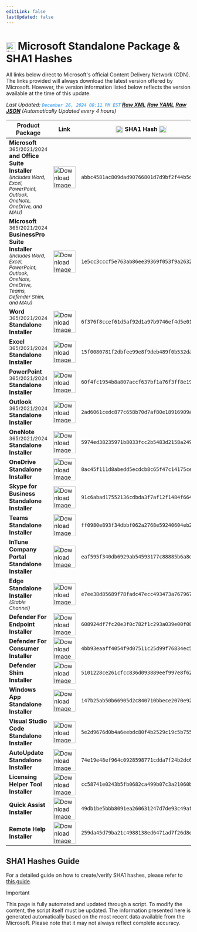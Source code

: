 ```yaml
---
editLink: false
lastUpdated: false
---
```

# <img src="/public/images/Microsoft_Logo_512px.png" alt="image" width="25" style="vertical-align: middle; display: inline-block;" /> Microsoft Standalone Package & SHA1 Hashes

<span class="extra-small">All links below direct to Microsoft's official Content Delivery Network (CDN).</span>
<span class="extra-small">The links provided will always download the latest version offered by Microsoft. However, the version information listed below reflects the version available at the time of this update.</span>

<span class="extra-small">_Last Updated: <code style="color : dodgerblue">December 26, 2024 08:11 PM EST</code> [**_Raw XML_**](https://github.com/cocopuff2u/MOFA/blob/main/latest_raw_files/macos_standalone_latest.xml) [**_Raw YAML_**](https://github.com/cocopuff2u/MOFA/blob/main/latest_raw_files/macos_standalone_latest.yaml) [**_Raw JSON_**](https://github.com/cocopuff2u/MOFA/blob/main/latest_raw_files/macos_standalone_latest.json)
 (Automatically Updated every 4 hours)_</span>

| **Product Package** | **Link** | **<img src="/public/images/sha-256.png" alt="image" width="20" style="vertical-align: middle; display: inline-block;" /> SHA1 Hash <img src="/public/images/sha-256.png" alt="image" width="20" style="vertical-align: middle; display: inline-block;" />** |
|----------------------|----------|------------------|
| **Microsoft** <sup>365/2021/2024</sup> **and Office Suite Installer**<br><sub>_(Includes Word, Excel, PowerPoint, Outlook, OneNote, OneDrive, and MAU)_</sub> | <a href="https://go.microsoft.com/fwlink/?linkid=525133"><img src="/public/images/suite.png" alt="Download Image" width="60"></a> | `abbc4581ac809dad90766801d7d9bf2f44b5d7b7` |
| **Microsoft** <sup>365/2021/2024</sup> **BusinessPro Suite Installer**<br><sub>_(Includes Word, Excel, PowerPoint, Outlook, OneNote, OneDrive, Teams, Defender Shim, and MAU)_</sub> | <a href="https://go.microsoft.com/fwlink/?linkid=2009112"><img src="/public/images/suite.png" alt="Download Image" width="60"></a> | `1e5cc3cccf5e763ab86ee39369f053f9a2632ce9` |
| **Word** <sup>365/2021/2024</sup> **Standalone Installer** | <a href="https://go.microsoft.com/fwlink/?linkid=525134"><img src="/public/images/MSWD_512x512x32.png" alt="Download Image" width="60"></a> | `6f376f8ccef61d5af92d1a97b9746ef4d5e01c6e` |
| **Excel** <sup>365/2021/2024</sup> **Standalone Installer** | <a href="https://go.microsoft.com/fwlink/?linkid=525135"><img src="/public/images/XCEL_512x512x32.png" alt="Download Image" width="60"></a> | `15f0080781f2dbfee99e8f9deb489f0b532da790` |
| **PowerPoint** <sup>365/2021/2024</sup> **Standalone Installer** | <a href="https://go.microsoft.com/fwlink/?linkid=525136"><img src="/public/images/PPT3_512x512x32.png" alt="Download Image" width="60"></a> | `60f4fc1954b8a807accf637bf1a76f3ff8e19135` |
| **Outlook** <sup>365/2021/2024</sup> **Standalone Installer**| <a href="https://go.microsoft.com/fwlink/?linkid=525137"><img src="/public/images/Outlook_512x512x32.png" alt="Download Image" width="60"></a> | `2ad6061cedc877c658b70d7af80e18916909adfc` |
| **OneNote** <sup>365/2021/2024</sup> **Standalone Installer** | <a href="https://go.microsoft.com/fwlink/?linkid=820886"><img src="/public/images/OneNote_512x512x32.png" alt="Download Image" width="60"></a> | `5974ed38235971b8033fcc2b5483d2158a249fec` |
| **OneDrive Standalone Installer** | <a href="https://go.microsoft.com/fwlink/?linkid=823060"><img src="/public/images/OneDrive_512x512x32.png" alt="Download Image" width="60"></a> | `8ac45f111d8abedd5ecdcb8c65f47c14175ce77e` |
| **Skype for Business Standalone Installer** | <a href="https://officecdn.microsoft.com/pr/C1297A47-86C4-4C1F-97FA-950631F94777/MacAutoupdate/SkypeForBusinessUpdater-16.31.11.pkg"><img src="/public/images/skype_for_business.png" alt="Download Image" width="60"></a> | `91c6abad17552136cdbda3f7af12f1484f664fd2` |
| **Teams Standalone Installer** | <a href="https://go.microsoft.com/fwlink/?linkid=2249065"><img src="/public/images/teams_512x512x32.png" alt="Download Image" width="60"></a> | `ff0980e893f34dbbf062a2768e59240604eb24ea` |
| **InTune Company Portal Standalone Installer** | <a href="https://go.microsoft.com/fwlink/?linkid=853070"><img src="/public/images/companyportal.png" alt="Download Image" width="60"></a> | `eaf595f340db6929ab54593177c88885b6a8dfdd` |
| **Edge Standalone Installer** <sup>_(Stable Channel)_</sup> | <a href="https://go.microsoft.com/fwlink/?linkid=2093504"><img src="/public/images/edge_app.png" alt="Download Image" width="60"></a> | `e7ee38d85689f78fadc47ecc493473a7679678a4` |
| **Defender For Endpoint Installer** | <a href="https://go.microsoft.com/fwlink/?linkid=2097502"><img src="/public/images/defender_512x512x32.png" alt="Download Image" width="60"></a> | `608924df7fc20e3f0c782f1c293a039e00f08b35` |
| **Defender For Consumer Installer** | <a href="https://go.microsoft.com/fwlink/?linkid=2097001"><img src="/public/images/defender_512x512x32.png" alt="Download Image" width="60"></a> | `4bb93eaaff4054f9d07511c25d99f76834ec55ec` |
| **Defender Shim Installer** | <a href="https://officecdnmac.microsoft.com/pr/C1297A47-86C4-4C1F-97FA-950631F94777/MacAutoupdate/Microsoft_Defender_101.24080.0001_Individuals_Shim_Installer.pkg"><img src="/public/images/defender_512x512x32.png" alt="Download Image" width="60"></a> | `5101228ce261cfcc836d093889eef997e8f62dfd` |
| **Windows App Standalone Installer** | <a href="https://go.microsoft.com/fwlink/?linkid=868963"><img src="/public/images/windowsapp.png" alt="Download Image" width="60"></a> | `147b25ab50b66905d2c840710bbece2070e924ae` |
| **Visual Studio Code Standalone Installer** | <a href="https://go.microsoft.com/fwlink/?linkid=2156837"><img src="/public/images/Code_512x512x32.png" alt="Download Image" width="60"></a> | `5e2d9676d0b4a6eebdc80f4b2529c19c5b75551e` |
| **AutoUpdate Standalone Installer** | <a href="https://go.microsoft.com/fwlink/?linkid=830196"><img src="/public/images/autoupdate.png" alt="Download Image" width="60"></a> | `74e19e48ef964c0928598771cdda7f24b2dc63ba` |
| **Licensing Helper Tool Installer** | <a href="https://officecdnmac.microsoft.com/pr/C1297A47-86C4-4C1F-97FA-950631F94777/MacAutoupdate/Microsoft_OfficeLicensingHelper_16.77.23091003_Updater.pkg"><img src="/public/images/pkg-icon.png" alt="Download Image" width="60"></a> | `cc58741e0243b5fb0682ca499b07c3a21060bb52` |
| **Quick Assist Installer** | <a href="https://officecdnmac.microsoft.com/pr/C1297A47-86C4-4C1F-97FA-950631F94777/MacAutoupdate/Microsoft_Quick_Assist_1.0.2411113_updater.pkg"><img src="/public/images/quickassist.png" alt="Download Image" width="60"></a> | `49db1be5bbb8091ea260631247d7de93c49afb9c` |
| **Remote Help Installer** | <a href="https://officecdnmac.microsoft.com/pr/C1297A47-86C4-4C1F-97FA-950631F94777/MacAutoupdate/Microsoft_Remote_Help_1.0.2411113_updater.pkg"><img src="/public/images/remotehelp.png" alt="Download Image" width="60"></a> | `259da45d79ba21c4988138ed6471ad7f26d8ec74` |

## SHA1 Hashes Guide

For a detailed guide on how to create/verify SHA1 hashes, please refer to [this guide](./guides/how_to_sha1).

> [!IMPORTANT]
> This page is fully automated and updated through a script. To modify the content, the script itself must be updated. The information presented here is generated automatically based on the most recent data available from the Microsoft. Please note that it may not always reflect complete accuracy.
